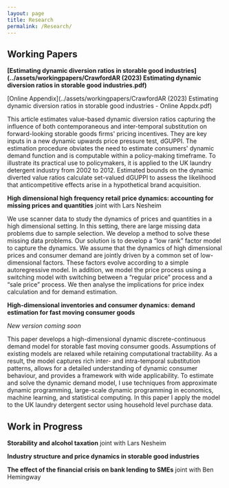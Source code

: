 ```yaml
---
layout: page
title: Research
permalink: /Research/
---
```


## Working Papers

**[Estimating dynamic diversion ratios in storable good industries](../assets/workingpapers/CrawfordAR (2023) Estimating dynamic diversion ratios in storable good industries.pdf)**

[Online Appendix](../assets/workingpapers/CrawfordAR (2023) Estimating dynamic diversion ratios in storable good industries - Online Appdx.pdf)

This article estimates value-based dynamic diversion ratios capturing the influence of both contemporaneous and inter-temporal substitution on forward-looking storable goods firms' pricing incentives. They are key inputs in a new dynamic upwards price pressure test, dGUPPI. The estimation procedure obviates the need to estimate consumers' dynamic demand function and is computable within a policy-making timeframe. To illustrate its practical use to policymakers, it is applied to the UK laundry detergent industry from 2002 to 2012. Estimated bounds on the dynamic diverted value ratios calculate set-valued dGUPPI to assess the likelihood that anticompetitive effects arise in a hypothetical brand acquisition.

**High dimensional high frequency retail price dynamics: accounting for missing prices and quantities** joint with Lars Nesheim

We use scanner data to study the dynamics of prices and quantities in a high dimensional setting. In this setting, there are large missing data problems due to sample selection. We develop a method to solve these missing data problems. Our solution is to develop a “low rank” factor model to capture the dynamics. We assume that the dynamics of high dimensional prices and consumer demand are jointly driven by a common set of low-dimensional factors. These factors evolve according to a simple autoregressive model. In addition, we model the price process using a switching model with switching between a “regular price” process and a “sale price” process. We then analyse the implications for price index calculation and for demand estimation.

**High-dimensional inventories and consumer dynamics: demand estimation for fast moving consumer goods**

_New version coming soon_

<!--**[High-dimensional inventories and consumer dynamics: demand estimation for fast moving consumer goods](../assets/workingpapers/AlanCrawfordJMP.pdf)**-->

This paper develops a high-dimensional dynamic discrete-continuous demand model for storable fast moving consumer goods. Assumptions of existing models are relaxed while retaining computational tractability. As a result, the model captures rich inter- and intra-temporal substitution patterns, allows for a detailed understanding of dynamic consumer behaviour, and provides a framework with wide applicability. To estimate and solve the dynamic demand model, I use techniques from approximate dynamic programming, large-scale dynamic programming in economics, machine learning, and statistical computing. In this paper I apply the model to the UK laundry detergent sector using household level purchase data.


## Work in Progress

**Storability and alcohol taxation** joint with Lars Nesheim  

**Industry structure and price dynamics in storable good industries**

**The effect of the financial crisis on bank lending to SMEs** joint with Ben Hemingway 